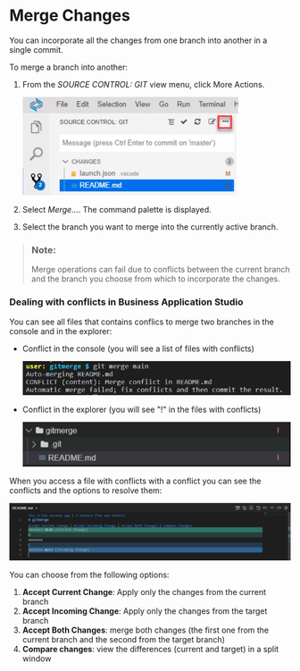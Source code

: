 <!-- loio588c283f301c42bf94871d3ba6f47f92 -->

# Merge Changes

You can incorporate all the changes from one branch into another in a single commit.

To merge a branch into another:

1.  From the *SOURCE CONTROL: GIT* view menu, click More Actions.

    ![](images/Git_More_Actions_button_5a1fc7b.png)

2.  Select *Merge...*. The command palette is displayed.
3.  Select the branch you want to merge into the currently active branch.

> ### Note:  
> Merge operations can fail due to conflicts between the current branch and the branch you choose from which to incorporate the changes.

### Dealing with conflicts in Business Application Studio

You can see all files that contains conflics to merge two branches in the console and in the explorer:

- Conflict in the console (you will see a list of files with conflicts)

   ![](images/merge_conflict_in_console_588c283.PNG)

- Conflict in the explorer (you will see "!" in the files with conflicts)

   ![](images/Merge_conflict_in_explorer_588c283.PNG)

When you access a file with conflicts with a conflict you can see the conflicts and the options to resolve them:

   ![](images/Merge_conflict_resolution_588c283.PNG)

You can choose from the following options:

1.  **Accept Current Change**: Apply only the changes from the current branch
2.  **Accept Incoming Change**: Apply only the changes from the target branch
3.  **Accept Both Changes**: merge both changes (the first one from the current branch and the second from the target branch)
4.  **Compare changes**: view the differences (current and target) in a split window